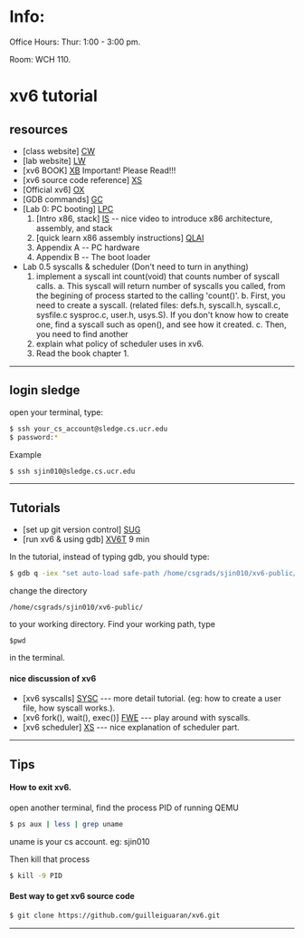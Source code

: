 # Info:
Office Hours: Thur: 1:00 - 3:00 pm.

Room: WCH 110.  

# xv6 tutorial


## resources
 * [class website] [CW]
 * [lab website] [LW]
 * [xv6 BOOK] [XB]   Important! Please Read!!!
 * [xv6 source code reference] [XS]
 * [Official xv6] [OX]
 * [GDB commands] [GC]
 * [Lab 0: PC booting] [LPC]
    1. [Intro x86, stack] [IS] -- nice video to introduce x86 architecture, assembly, and stack
    2. [quick learn x86 assembly instructions] [QLAI]
    3. Appendix A -- PC hardware  <xv6 book>
    4. Appendix B -- The boot loader <xv6 book>
 * Lab 0.5  syscalls & scheduler (Don't need to turn in anything)
    1. implement a syscall int count(void) that counts number of syscall calls.
        a. This syscall will return number of syscalls you called, from the begining of process started to the calling 'count()'.
        b. First, you need to create a syscall. (related files: defs.h, syscall.h, syscall.c, sysfile.c sysproc.c, user.h, usys.S). If you don't know how to create one, find a syscall such as open(), and see how it created. 
        c. Then, you need to find another
    2. explain what policy of scheduler uses in xv6.
    3. Read the book chapter 1.
    
 
---
## login sledge

open your terminal, type: 
```sh
$ ssh your_cs_account@sledge.cs.ucr.edu 
$ password:*
```

Example

```sh
$ ssh sjin010@sledge.cs.ucr.edu
```

---

## Tutorials

 * [set up git version control] [SUG]
 * [run xv6 & using gdb] [XV6T]   9 min 
 
In the tutorial, instead of typing gdb, you should type:
```sh
$ gdb q -iex "set auto-load safe-path /home/csgrads/sjin010/xv6-public/"
```

change the directory 

```
/home/csgrads/sjin010/xv6-public/
```

to your working directory.   Find your working path, type 
```
$pwd
```
in the terminal.

#### nice discussion of xv6
 
 * [xv6 syscalls] [SYSC]   ---  more detail tutorial. (eg: how to create a user file, how syscall works.).
 * [xv6 fork(), wait(), exec()] [FWE] --- play around with syscalls. 
 * [xv6 scheduler] [XS]  --- nice explanation of scheduler part. 
 
---
## Tips 

#### How to exit xv6.
 open another terminal, find the process PID of running QEMU
```sh
$ ps aux | less | grep uname
```
uname is your cs account. eg: sjin010

Then kill that process

```sh
$ kill -9 PID
```

#### Best way to get xv6 source code
```sh
$ git clone https://github.com/guilleiguaran/xv6.git
```

---


 [LPC]: <http://www.cs.ucr.edu/~nael/cs153/labs/lab0.html>
[CW]: <http://www.cs.ucr.edu/~nael/cs153/>
[LW]: <http://www.cs.ucr.edu/~nael/cs153/labs/xv6.html>
[XB]: <https://pdos.csail.mit.edu/6.828/2014/xv6/book-rev8.pdf>
[XS]: <https://pdos.csail.mit.edu/6.828/2014/xv6/xv6-rev8.pdf>
[OX]: <https://pdos.csail.mit.edu/6.828/2014/xv6.html>
[GC]: <https://pdos.csail.mit.edu/6.828/2014/labguide.html>
[XV6T]: <https://www.youtube.com/watch?v=ktkAlbcoz7o> 
[SYSC]: <https://www.youtube.com/watch?v=vR6z2QGcoo8&feature=youtu.be>
[MDX]: <https://www.youtube.com/watch?v=2rAnCmXaOwo&ebc=ANyPxKpfkJea41eDHt0nTPlWIZnbD7ohhOUacMxlo09ixCvGQVdWiY7qguoMn951IXtTAcXi002enio4TN9TUx0iLC0STdhanw>
[SUG]: <https://github.com/jinsongwei/xv6-public/blob/master/tutorials/git_control.md>
[IS]: <https://www.youtube.com/watch?v=H4Z0S9ZbC0g&index=1&list=PL038BE01D3BAEFDB0>
[QLAI]: <https://en.m.wikibooks.org/wiki/X86_Assembly/Other_Instructions>
[FWE]: <https://www.youtube.com/watch?v=lp7tFNrO1K4&feature=youtu.be>
[XS]: <https://www.youtube.com/watch?v=eYfeOT1QYmg&feature=youtu.be>
